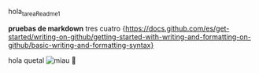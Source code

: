  hola<sub>tareaReadme1</sub>  

**pruebas de markdown**
tres
cuatro
{https://docs.github.com/es/get-started/writing-on-github/getting-started-with-writing-and-formatting-on-github/basic-writing-and-formatting-syntax}

hola
quetal
![miau](https://eq2imhfmrcc.exactdn.com/wp-content/uploads/2018/01/cute-3106473_640.jpg?strip=all&lossy=1&ssl=1)
:hot_face:
